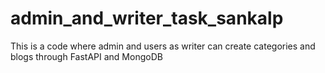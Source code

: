 # admin_and_writer_task_sankalp
This is a code where admin and users as writer can create categories and blogs through FastAPI and MongoDB
